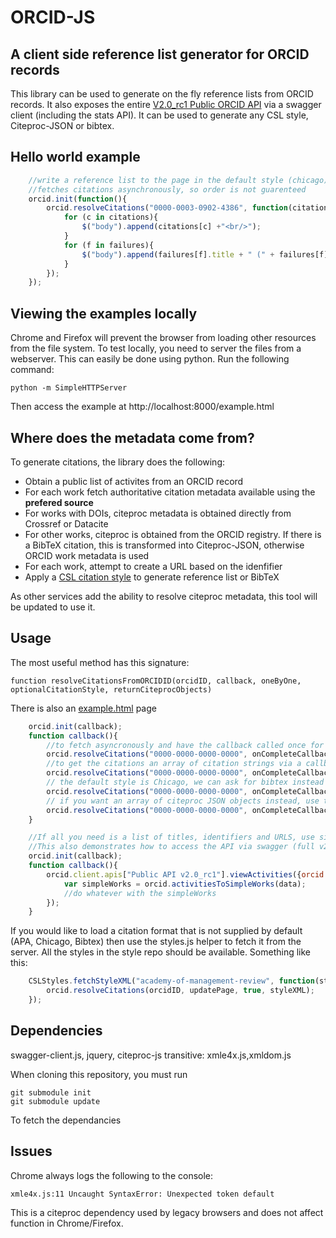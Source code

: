 ORCID-JS
========

A client side reference list generator for ORCID records
--------------------------------------------------------

This library can be used to generate on the fly reference lists from ORCID records.  It also exposes the entire [V2.0_rc1 Public ORCID API](https://pub.orcid.org/v2.0_rc1) via a swagger client (including the stats API).  It can be used to generate any CSL style, Citeproc-JSON or bibtex.

Hello world example
-------------------
```javascript
	//write a reference list to the page in the default style (chicago)
	//fetches citations asynchronously, so order is not guarenteed
	orcid.init(function(){
		orcid.resolveCitations("0000-0003-0902-4386", function(citations, failures){
			for (c in citations){
				$("body").append(citations[c] +"<br/>");	
			}
			for (f in failures){
				$("body").append(failures[f].title + " (" + failures[f].citeprocURL+") FAILED to fetch metadata<br/>");		
			}
		});		
	});
```

Viewing the examples locally
----------------------------
Chrome and Firefox will prevent the browser from loading other resources from the file system.  To test locally, you need to server the files from a webserver.  This can easily be done using python.  Run the following command:

```
python -m SimpleHTTPServer
```

Then access the example at http://localhost:8000/example.html

Where does the metadata come from?
-----
To generate citations, the library does the following:
*	Obtain a public list of activites from an ORCID record
*	For each work fetch authoritative citation metadata available using the **prefered source**
  *  For works with DOIs, citeproc metadata is obtained directly from Crossref or Datacite
  *  For other works, citeproc is obtained from the ORCID registry.  If there is a BibTeX citation, this is transformed into Citeproc-JSON, otherwise ORCID work metadata is used
*	For each work, attempt to create a URL based on the idenfifier
*	Apply a [CSL citation style](http://citationstyles.org/) to generate reference list or BibTeX

As other services add the ability to resolve citeproc metadata, this tool will be updated to use it.

Usage
-----
The most useful method has this signature:

	function resolveCitationsFromORCIDID(orcidID, callback, oneByOne, optionalCitationStyle, returnCiteprocObjects)

There is also an [example.html](https://github.com/TomDemeranville/orcid-js/blob/master/example.html) page

```javascript
	orcid.init(callback);
	function callback(){
		//to fetch asyncronously and have the callback called once for each citation (recommended) use:
		orcid.resolveCitations("0000-0000-0000-0000", onCompleteCallback, true);
		//to get the citations an array of citation strings via a callback as a batch use:
		orcid.resolveCitations("0000-0000-0000-0000", onCompleteCallback, false);
		// the default style is Chicago, we can ask for bibtex instead like this:
		orcid.resolveCitations("0000-0000-0000-0000", onCompleteCallback, false, orcid.styleBibtex);
		// if you want an array of citeproc JSON objects instead, use this:
		orcid.resolveCitations("0000-0000-0000-0000", onCompleteCallback, true, "", true);	
	}

	//If all you need is a list of titles, identifiers and URLS, use simpleWorks
	//This also demonstrates how to access the API via swagger (full v2.0 api is supported)
	orcid.init(callback);
	function callback(){
		orcid.client.apis["Public API v2.0_rc1"].viewActivities({orcid:"0000-0000-0000-0000"}, function(data) {
			var simpleWorks = orcid.activitiesToSimpleWorks(data);
			//do whatever with the simpleWorks
		});
	}
```

If you would like to load a citation format that is not supplied by default (APA, Chicago, Bibtex) then use the styles.js helper to fetch it from the server.  All the styles in the style repo should be available.  Something like this:

```javascript
	CSLStyles.fetchStyleXML("academy-of-management-review", function(styleXML){
		orcid.resolveCitations(orcidID, updatePage, true, styleXML);		
	});
```

Dependencies
------------
swagger-client.js, jquery, citeproc-js 
transitive: xmle4x.js,xmldom.js

When cloning this repository, you must run
```
git submodule init
git submodule update
```
To fetch the dependancies

Issues
------
Chrome always logs the following to the console:

	xmle4x.js:11 Uncaught SyntaxError: Unexpected token default

This is a citeproc dependency used by legacy browsers and does not affect function in Chrome/Firefox.
